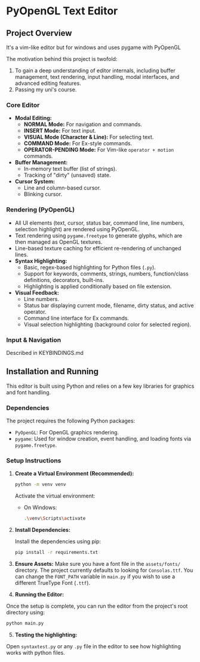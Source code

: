 # PyOpenGL Text Editor

## Project Overview

It's a vim-like editor but for windows and uses pygame with PyOpenGL

The motivation behind this project is twofold:
1.  To gain a deep understanding of editor internals, including buffer management, text rendering, input handling, modal interfaces, and advanced editing features.
2.  Passing my uni's course.
 

### Core Editor
*   **Modal Editing:**
    *   **NORMAL Mode:** For navigation and commands.
    *   **INSERT Mode:** For text input.
    *   **VISUAL Mode (Character & Line):** For selecting text.
    *   **COMMAND Mode:** For Ex-style commands.
    *   **OPERATOR-PENDING Mode:** For Vim-like `operator + motion` commands.
*   **Buffer Management:**
    *   In-memory text buffer (list of strings).
    *   Tracking of "dirty" (unsaved) state.
*   **Cursor System:**
    *   Line and column-based cursor.
    *   Blinking cursor.

### Rendering (PyOpenGL)
*   All UI elements (text, cursor, status bar, command line, line numbers, selection highlight) are rendered using PyOpenGL.
*   Text rendering using `pygame.freetype` to generate glyphs, which are then managed as OpenGL textures.
*   Line-based texture caching for efficient re-rendering of unchanged lines.
*   **Syntax Highlighting:**
    *   Basic, regex-based highlighting for Python files (`.py`).
    *   Support for keywords, comments, strings, numbers, function/class definitions, decorators, built-ins.
    *   Highlighting is applied conditionally based on file extension.
*   **Visual Feedback:**
    *   Line numbers.
    *   Status bar displaying current mode, filename, dirty status, and active operator.
    *   Command line interface for Ex commands.
    *   Visual selection highlighting (background color for selected region).

### Input & Navigation

Described in KEYBINDINGS.md

## Installation and Running

This editor is built using Python and relies on a few key libraries for graphics and font handling.

### Dependencies

The project requires the following Python packages:

*   `PyOpenGL`: For OpenGL graphics rendering.
*   `pygame`: Used for window creation, event handling, and loading fonts via `pygame.freetype`.

### Setup Instructions

1.  **Create a Virtual Environment (Recommended):**
    ```bash
    python -m venv venv
    ```
    Activate the virtual environment:
    *   On Windows:
        ```bash
        .\venv\Scripts\activate
        ```

2.  **Install Dependencies:**

    Install the dependencies using pip:
    ```bash
    pip install -r requirements.txt
    ```

3.  **Ensure Assets:**
    Make sure you have a font file in the `assets/fonts/` directory. The project currently defaults to looking for `Consolas.ttf`. You can change the `FONT_PATH` variable in `main.py` if you wish to use a different TrueType Font (`.ttf`).


4. **Running the Editor:**

Once the setup is complete, you can run the editor from the project's root directory using:

```bash
python main.py
```

5. **Testing the highlighting:** 

Open `syntaxtest.py` or any `.py` file in the editor to see how highlighting works with python files.


